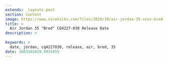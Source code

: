 ```yaml
--- 
extends: _layouts.post 
section: content 
image: https://www.nicekicks.com/files/2020/10/air-jordan-35-xxxv-bred-CQ4227-030-release-date-01-1.jpg 
title: > 
  Air Jordan 35 "Bred" CQ4227-030 Release Date 
description: > 
   
keywords: > 
  date, jordan, cq4227030, release, air, bred, 35 
date: 1603391029.9935455 
--- 
```


